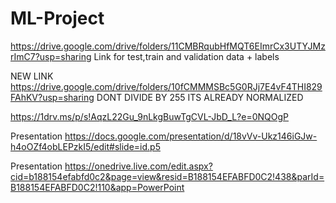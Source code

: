 # ML-Project

https://drive.google.com/drive/folders/11CMBRqubHfMQT6EImrCx3UTYJMzrImC7?usp=sharing
Link for test,train and validation data + labels

NEW LINK
https://drive.google.com/drive/folders/10fCMMMSBc5G0RJj7E4vF4THI829FAhKV?usp=sharing
DONT DIVIDE BY 255 ITS ALREADY NORMALIZED


https://1drv.ms/p/s!AqzL22Gu_9nLkgBuwTgCVL-JbD_L?e=0NQOgP

Presentation
https://docs.google.com/presentation/d/18vVv-Ukz146iGJw-h4oOZf4obLEPzkI5/edit#slide=id.p5

Presentation
https://onedrive.live.com/edit.aspx?cid=b188154efabfd0c2&page=view&resid=B188154EFABFD0C2!438&parId=B188154EFABFD0C2!110&app=PowerPoint
